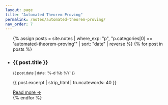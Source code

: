 ```yaml
---
layout: page
title: "Automated Theorem Proving"
permalink: /notes/automated-theorem-proving/
nav_order: 7
---
```

<!-- Auto-list every article whose first category matches this slug -->
<ul class="post-list">
{% assign posts = site.notes
   | where_exp: "p", "p.categories[0] == 'automated-theorem-proving'"
   | sort: "date" | reverse %}
{% for post in posts %}
  <li>
    <h3>{{ post.title }}</h3>
    <small>{{ post.date | date: '%-d %b %Y' }}</small>
    <p>{{ post.excerpt | strip_html | truncatewords: 40 }}</p>
    <a href="{{ post.url | relative_url }}">Read more →</a>
  </li>
{% endfor %}
</ul>
